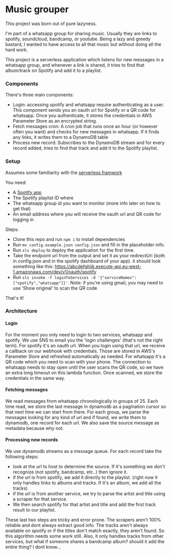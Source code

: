 # Music grouper

This project was born out of pure lazyness. 

I'm part of a whatsapp group for sharing music. Usually they are links to spotify, soundcloud, bandcamp, or youtube. Being a lazy and greedy bastard, I wanted to have access to all that music but without doing all the hard work.

This project is a serverless application which listens for new messages in a whatsapp group, and whenever a link is shared, it tries to find that album/track on Spotify and add it to a playlist.


### Components
There's three main components:

- Login: accessing spotify and whatsapp require authenticating as a user. This component sends you an oauth url for Spotify or a QR code for whatsapp. Once you authenticate, it stores the credentials in AWS Parameter Store as an encrypted string.
- Fetch messages cron: A cron job that runs once an hour (or however often you want) and checks for new messages in whatsapp. If it finds any links, it writes them to a DynamoDB table
- Process new record: Subscribes to the DynamoDB stream and for every record added, tries to find that track and add it to the Spotify playlist.

### Setup

Assumes some familiarity with the [serverless framwork](https://www.serverless.com/)

You need:
- A [Spotify app](https://developer.spotify.com/dashboard/applications)
- The Spotify playlist ID where
- The whatsapp group id you want to monitor (more info later on how to get that)
- An email address where you will receive the oauth url and QR code for logging in

Steps:
- Clone this repo and run `npm i` to install dependencies
- Run `mv config.example.json config.json` and fill in the placeholder info. 
- Run `sls deploy` to deploy the application for the first time.
- Take the endpoint url from the output and set it as your redirectUri (both in config.json and in the spotify dashboard of your app). it should look something like this: https://abcdefghijk.execute-api.eu-west-1.amazonaws.com/dev/v1/oauth/spotify
- Run `sls invoke -f loginToServices -d '{"serviceNames":["spotify","whatsapp"]}'`. Note: if you're using gmail, you may need to use 'Show original' to scan the QR code

That's it!

### Architecture

#### Login
For the moment you only need to login to two services, whatsapp and spotify. We use SNS to email you the 'login challenges' (that's not the right term). For spotify it's an oauth url. When you login using that url, we receive a callback on our webhook with credentials. Those are stored in AWS's Parameter Store and refreshed automatically as needed. For whatsapp it's a QR code which you need to scan with your phone. The connection to whatsapp needs to stay open until the user scans the QR code, so we have an extra long timeout on this lambda function. Once scanned, we store the credentials in the same way.

#### Fetching messages
We read messages from whatsapp chronologically in groups of 25. Each time read, we store the last message in dynamodb as a pagination cursor so that next time we can start from there. For each group, we parse the messages looking for any kind of url and if found, we write them to dynamodb, one record for each url. We also save the source message as metadata because why not.

#### Processing new records
We use dynamodb streams as a message queue. For each record take the following steps:
- look at the url to host to determine the source. If it's something we don't recognize (not spotify, bandcamp, etc..) then ignore it.
- if the url is from spotify, we add it directly to the playlist. (right now it only handles links to albums and tracks. If it's an album, we add all the tracks)
- if the url is from another service, we try to parse the artist and title using a scraper for that service.
- We then search spotify for that artist and title and add the first track result to our playlist.

These last two steps are tricky and error prone. The scrapers aren't 100% reliable and dont always extract good info. The tracks aren't always available on spotify or if the titles don't match exactly, they aren't found. So this algorithm needs some work still. Also, it only handles tracks from other services, but what if someone shares a bandcamp album? should it add the entire thing? I dont know...
